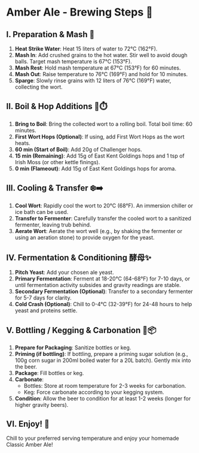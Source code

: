
# Amber Ale - Brewing Steps 🍻

## I. Preparation & Mash 🌾

1.  **Heat Strike Water**: Heat 15 liters of water to 72°C (162°F).
2.  **Mash In**: Add crushed grains to the hot water. Stir well to avoid dough balls. Target mash temperature is 67°C (153°F).
3.  **Mash Rest**: Hold mash temperature at 67°C (153°F) for 60 minutes.
4.  **Mash Out**: Raise temperature to 76°C (169°F) and hold for 10 minutes.
5.  **Sparge**: Slowly rinse grains with 12 liters of 76°C (169°F) water, collecting the wort.

## II. Boil & Hop Additions 🌿⏱️

1.  **Bring to Boil**: Bring the collected wort to a rolling boil. Total boil time: 60 minutes.
2.  **First Wort Hops (Optional)**: If using, add First Wort Hops as the wort heats.
3.  **60 min (Start of Boil)**: Add 20g of Challenger hops.
4.  **15 min (Remaining)**: Add 15g of East Kent Goldings hops and 1 tsp of Irish Moss (or other kettle finings).
5.  **0 min (Flameout)**: Add 15g of East Kent Goldings hops for aroma.

## III. Cooling & Transfer ❄️➡️

1.  **Cool Wort**: Rapidly cool the wort to 20°C (68°F). An immersion chiller or ice bath can be used.
2.  **Transfer to Fermenter**: Carefully transfer the cooled wort to a sanitized fermenter, leaving trub behind.
3.  **Aerate Wort**: Aerate the wort well (e.g., by shaking the fermenter or using an aeration stone) to provide oxygen for the yeast.

## IV. Fermentation & Conditioning 酵母✨

1.  **Pitch Yeast**: Add your chosen ale yeast.
2.  **Primary Fermentation**: Ferment at 18-20°C (64-68°F) for 7-10 days, or until fermentation activity subsides and gravity readings are stable.
3.  **Secondary Fermentation (Optional)**: Transfer to a secondary fermenter for 5-7 days for clarity.
4.  **Cold Crash (Optional)**: Chill to 0-4°C (32-39°F) for 24-48 hours to help yeast and proteins settle.

## V. Bottling / Kegging & Carbonation 🍾📦

1.  **Prepare for Packaging**: Sanitize bottles or keg.
2.  **Priming (if bottling)**: If bottling, prepare a priming sugar solution (e.g., 100g corn sugar in 200ml boiled water for a 20L batch). Gently mix into the beer.
3.  **Package**: Fill bottles or keg.
4.  **Carbonate**:
    *   Bottles: Store at room temperature for 2-3 weeks for carbonation.
    *   Keg: Force carbonate according to your kegging system.
5.  **Condition**: Allow the beer to condition for at least 1-2 weeks (longer for higher gravity beers).

## VI. Enjoy! 🎉

Chill to your preferred serving temperature and enjoy your homemade Classic Amber Ale!
